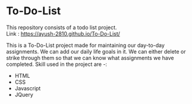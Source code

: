 # To-Do-List
This repository consists of a todo list project.  
Link : https://ayush-2810.github.io/To-Do-List/

This is a To-Do-List project made for maintaining our day-to-day assignments. We can add our daily life
goals in it. We can either delete or strike through them so that we can know what assignments we have
completed. Skill used in the project are -:  
  - HTML   
  - CSS  
  - Javascript 
  - JQuery
